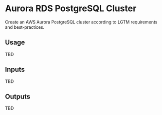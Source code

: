 # Aurora RDS PostgreSQL Cluster

Create an AWS Aurora PostgreSQL cluster according to LGTM requirements and best-practices.

## Usage

TBD

## Inputs

TBD

## Outputs

TBD